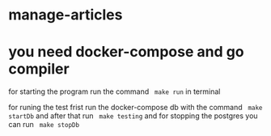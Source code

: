 # manage-articles
# you need docker-compose and go compiler 
for starting the program run the command 
```  make run ```
in terminal

for runing the test frist run the docker-compose db with the command 
```  make startDb ```
and after that run 
```  make testing ```
and for stopping the postgres you can run 
```  make stopDb ```
